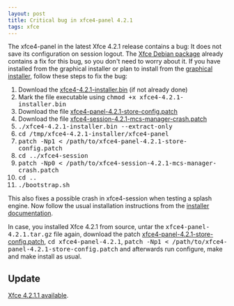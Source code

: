 ```yaml
---
layout: post
title: Critical bug in xfce4-panel 4.2.1
tags: xfce
---
```


The xfce4-panel in the latest Xfce 4.2.1 release contains a bug: It does not save its configuration on session logout. The <a href="http://os-works.com/view/debian/">Xfce Debian package</a> already contains a fix for this bug, so you don't need to worry about it. If you have installed from the graphical installer or plan to install from the <a href="http://xfce-installer.os-cillation.com/">graphical installer</a>, follow these steps to fix the bug:

<ol>   <li>Download the <a href="http://www.os-cillation.de/download.php?file=xfce4-4.2.1-installer.bin">xfce4-4.2.1-installer.bin</a> (if not already done)</li>   <li>Mark the file executable using <tt>chmod +x xfce4-4.2.1-installer.bin</tt></li>   <li>Download the file <a href="/files/patches/xfce4-panel-4.2.1-store-config.patch">xfce4-panel-4.2.1-store-config.patch</a></li><li>Download the file <a href="/files/patches/xfce4-session-4.2.1-mcs-manager-crash.patch">xfce4-session-4.2.1-mcs-manager-crash.patch</a>
</li> <li><tt>./xfce4-4.2.1-installer.bin --extract-only</tt></li>   <li><tt>cd /tmp/xfce4-4.2.1-installer/xfce4-panel</tt></li>   <li><tt>patch -Np1 &lt; /path/to/xfce4-panel-4.2.1-store-config.patch</tt></li><li><tt>cd ../xfce4-session</tt></li>   <li><tt>patch -Np0 &lt; /path/to/xfce4-session-4.2.1-mcs-manager-crash.patch</tt></li>   <li><tt>cd ..
</tt></li>   <li><tt>./bootstrap.sh</tt></li>   </ol>This also fixes a possible crash in xfce4-session when testing a splash engine. Now follow the usual installation instructions from the <a href="http://www.os-cillation.com/documentation/installers/xfce-installer/">installer documentation</a>.

In case, you installed Xfce 4.2.1 from source, untar the <tt>xfce4-panel-4.2.1.tar.gz</tt> file again, download the patch <a href="/files/patches/xfce4-panel-4.2.1-store-config.patch">xfce4-panel-4.2.1-store-config.patch</a>, <tt>cd xfce4-panel-4.2.1</tt>, <tt>patch -Np1 &lt; /path/to/xfce4-panel-4.2.1-store-config.patch</tt> and afterwards run configure, make and make install as usual.

## Update

<a href="/2005/03/18/xfce-4211-available">Xfce 4.2.1.1 available</a>.
